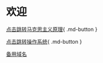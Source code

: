 # 欢迎
 
[点击跳转马克思主义原理](马克思主义原理/物质与意识的辩证关系.md){ .md-button }

[点击跳转操作系统](操作系统/index.md){ .md-button }

[备用域名](https://study-seven-roan.vercel.app/)